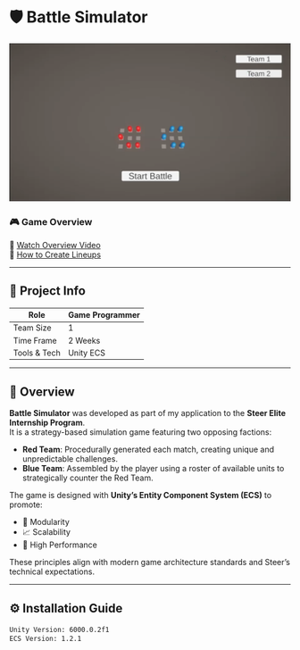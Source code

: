 # 🛡️ Battle Simulator

<div align="center">
  <img src="BS.png" alt="Battle Simulator Banner" width="600"/>
</div>

### 🎮 Game Overview  
🔗 [Watch Overview Video](https://www.youtube.com/watch?v=E1-fTTuxCIU)  
🔗 [How to Create Lineups](https://www.youtube.com/watch?v=WN8-BFGJ8NA)

---

## 📌 Project Info

| Role            | Game Programmer |
|-----------------|-----------------|
| Team Size       | 1               |
| Time Frame      | 2 Weeks         |
| Tools & Tech    | Unity ECS       |

---

## 🧠 Overview

**Battle Simulator** was developed as part of my application to the **Steer Elite Internship Program**.  
It is a strategy-based simulation game featuring two opposing factions:

- **Red Team**: Procedurally generated each match, creating unique and unpredictable challenges.
- **Blue Team**: Assembled by the player using a roster of available units to strategically counter the Red Team.

The game is designed with **Unity’s Entity Component System (ECS)** to promote:

- 🧩 Modularity  
- 📈 Scalability  
- 🚀 High Performance

These principles align with modern game architecture standards and Steer’s technical expectations.

---

## ⚙️ Installation Guide

```plaintext
Unity Version: 6000.0.2f1
ECS Version: 1.2.1
